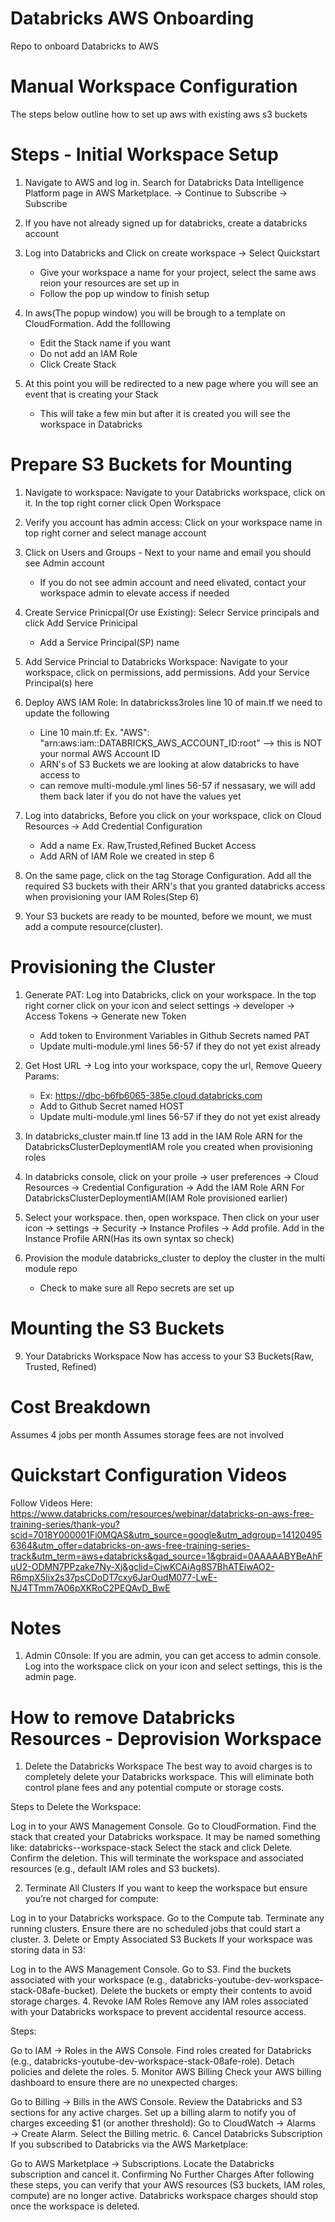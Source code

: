 # Databricks AWS Onboarding
Repo to onboard Databricks to AWS

# Manual Workspace Configuration
The steps below outline how to set up aws with existing aws s3 buckets

# Steps - Initial Workspace Setup

1. Navigate to AWS and log in. Search for Databricks Data Intelligence Platform page in AWS Marketplace. -> Continue to Subscribe -> Subscribe

2. If you have not already signed up for databricks, create a databricks account

3. Log into Databricks and Click on create workspace -> Select Quickstart
   - Give your workspace a name for your project, select the same aws reion your resources are set up in
   - Follow the pop up window to finish setup

4. In aws(The popup window) you will be brough to a template on CloudFormation. Add the folllowing
   - Edit the Stack name if you want
   - Do not add an IAM Role
   - Click Create Stack

5. At this point you will be redirected to a new page where you will see an event that is creating your Stack
   - This will take a few min but after it is created you will see the workspace in Databricks

# Prepare S3 Buckets for Mounting
   
1. Navigate to workspace: Navigate to your Databricks workspace, click on it. In the top right corner click Open Workspace

2. Verify you account has admin access: Click on your workspace name in top right corner and select manage account

3. Click on Users and Groups - Next to your name and email you should see Admin account
   - If you do not see admin account and need elivated, contact your workspace admin to elevate access if needed

4. Create Service Prinicpal(Or use Existing): Selecr Service principals and click Add Service Prinicipal
   - Add a Service Principal(SP) name

5. Add Service Princial to Databricks Workspace: Navigate to your workspace, click on permissions, add permissions. Add your Service Principal(s) here

6. Deploy AWS IAM Role: In databrickss3roles line 10 of main.tf we need to update the following
   - Line 10 main.tf: Ex. "AWS": "arn:aws:iam::DATABRICKS_AWS_ACCOUNT_ID:root" --> this is NOT your normal AWS Account ID
   - ARN's of S3 Buckets we are looking at alow databricks to have access to
   - can remove multi-module.yml lines 56-57 if nessasary, we will add them back later if you do not have the values yet

7. Log into databricks, Before you click on your workspace, click on Cloud Resources -> Add Credential Configuration
   - Add a name Ex. Raw,Trusted,Refined Bucket Access
   - Add ARN of IAM Role we created in step 6

8. On the same page, click on the tag Storage Configuration. Add all the required S3 buckets with their ARN's that you granted databricks access when provisioning your IAM Roles(Step 6)

9. Your S3 buckets are ready to be mounted, before we mount, we must add a compute resource(cluster).

# Provisioning the Cluster

1. Generate PAT: Log into Databricks, click on your workspace. In the top right corner click on your icon and select settings -> developer -> Access Tokens -> Generate new Token
   - Add token to Environment Variables in Github Secrets named PAT
   - Update multi-module.yml lines 56-57 if they do not yet exist already

2. Get Host URL -> Log into your workspace, copy the url, Remove Queery Params:
   - Ex: https://dbc-b6fb6065-385e.cloud.databricks.com
   - Add to Github Secret named HOST
   - Update multi-module.yml lines 56-57 if they do not yet exist already

3. In databricks_cluster main.tf line 13 add in the IAM Role ARN for the DatabricksClusterDeploymentIAM role you created when provisioning roles

4. In databricks console, click on your proile -> user preferences -> Cloud Resources -> Credential Configuration -> Add the IAM Role ARN For DatabricksClusterDeploymentIAM(IAM Role provisioned earlier)

5. Select your workspace. then, open workspace. Then click on your user icon -> settings -> Security -> Instance Profiles -> Add profile. Add in the Instance Profile ARN(Has its own syntax so check)

3. Provision the module databricks_cluster to deploy the cluster in the multi module repo
   - Check to make sure all Repo secrets are set up



# Mounting the S3 Buckets

9. Your Databricks Workspace Now has access to your S3 Buckets(Raw, Trusted, Refined)


# Cost Breakdown
Assumes 4 jobs per month 
Assumes storage fees are not involved





# Quickstart Configuration Videos
Follow Videos Here: https://www.databricks.com/resources/webinar/databricks-on-aws-free-training-series/thank-you?scid=7018Y000001Fi0MQAS&utm_source=google&utm_adgroup=141204956364&utm_offer=databricks-on-aws-free-training-series-track&utm_term=aws+databricks&gad_source=1&gbraid=0AAAAABYBeAhFuU2-ODMN7PPzake7Ny-Xj&gclid=CjwKCAiAg8S7BhATEiwAO2-R6mpX5Iix2s37psCDoDT7cxy6JarOudM077-LwE-NJ4TTmm7A06pXKRoC2PEQAvD_BwE

# Notes
1. Admin C0nsole: If you are admin, you can get access to admin console. Log into the workspace click on your icon and select settings, this is the admin page.


# How to remove Databricks Resources - Deprovision Workspace
1. Delete the Databricks Workspace
The best way to avoid charges is to completely delete your Databricks workspace. This will eliminate both control plane fees and any potential compute or storage costs.

Steps to Delete the Workspace:

Log in to your AWS Management Console.
Go to CloudFormation.
Find the stack that created your Databricks workspace. It may be named something like:
databricks-<workspace-name>-workspace-stack
Select the stack and click Delete.
Confirm the deletion.
This will terminate the workspace and associated resources (e.g., default IAM roles and S3 buckets).

2. Terminate All Clusters
If you want to keep the workspace but ensure you’re not charged for compute:

Log in to your Databricks workspace.
Go to the Compute tab.
Terminate any running clusters.
Ensure there are no scheduled jobs that could start a cluster.
3. Delete or Empty Associated S3 Buckets
If your workspace was storing data in S3:

Log in to the AWS Management Console.
Go to S3.
Find the buckets associated with your workspace (e.g., databricks-youtube-dev-workspace-stack-08afe-bucket).
Delete the buckets or empty their contents to avoid storage charges.
4. Revoke IAM Roles
Remove any IAM roles associated with your Databricks workspace to prevent accidental resource access.

Steps:

Go to IAM → Roles in the AWS Console.
Find roles created for Databricks (e.g., databricks-youtube-dev-workspace-stack-08afe-role).
Detach policies and delete the roles.
5. Monitor AWS Billing
Check your AWS billing dashboard to ensure there are no unexpected charges:

Go to Billing → Bills in the AWS Console.
Review the Databricks and S3 sections for any active charges.
Set up a billing alarm to notify you of charges exceeding $1 (or another threshold):
Go to CloudWatch → Alarms → Create Alarm.
Select the Billing metric.
6. Cancel Databricks Subscription
If you subscribed to Databricks via the AWS Marketplace:

Go to AWS Marketplace → Subscriptions.
Locate the Databricks subscription and cancel it.
Confirming No Further Charges
After following these steps, you can verify that your AWS resources (S3 buckets, IAM roles, compute) are no longer active.
Databricks workspace charges should stop once the workspace is deleted.
